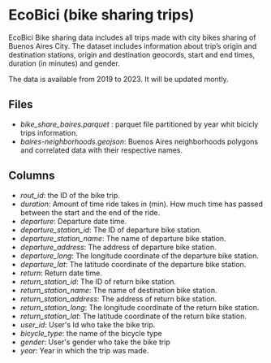 # EcoBici (bike sharing trips)

EcoBici Bike sharing data includes all trips made with city bikes sharing of Buenos Aires City. The dataset includes information about trip’s origin and destination stations, origin and destination geocords, start and end times, duration (in minutes) and gender.

The data is available from 2019 to 2023. It will be updated montly.


## Files

- *bike_share_baires.parquet* : parquet file partitioned by year whit bicicly trips information.
- *baires-neighborhoods.geojson*:  Buenos Aires neighborhoods polygons and correlated data with their respective names.

## Columns

- *rout_id*: the ID of the bike trip.
- *duration*: Amount of time ride takes in (min). How much time has passed between the start and the end of the ride.
- *departure*: Departure date time.
- *departure_station_id*: The ID of departure bike station.              
- *departure_station_name*: The name of departure bike station.            
- *departure_address*: The address of departure bike station.                  
- *departure_long*: The longitude coordinate of the departure bike station.                   
- *departure_lat*: The latitude coordinate of the departure bike station.                    
- *return*: Return date time.                   
- *return_station_id*: The ID of return bike station.            
- *return_station_name*: The name of destination bike station.                
- *return_station_address*: The address of return bike station.          
- *return_station_long*: The longitude coordinate of the return bike station.             
- *return_station_lat*: The latitude coordinate of the return bike station.             
- *user_id*: User's Id who take the bike trip.                           
- *bicycle_type*: the name of the bicycle type                      
- *gender*: User's gender who take the bike trip                             
- *year*: Year in which the trip was made.